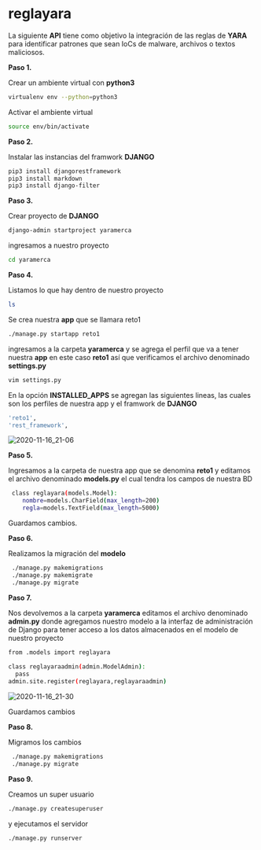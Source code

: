 # reglayara

La siguiente **API** tiene como objetivo la integración de las reglas de **YARA** para identificar patrones que sean IoCs de malware, archivos o textos maliciosos.

**Paso 1.**

Crear un ambiente virtual con **python3**
```sh
virtualenv env --python=python3 
```

Activar el ambiente virtual
```sh
source env/bin/activate
```

**Paso 2.**

Instalar las instancias del framwork **DJANGO**

```sh
pip3 install djangorestframework
pip3 install markdown 
pip3 install django-filter
```

**Paso 3.**

Crear proyecto de **DJANGO**

```sh
django-admin startproject yaramerca
```

ingresamos a nuestro proyecto

```sh
cd yaramerca
```

**Paso 4.**

Listamos lo que hay dentro de nuestro proyecto

```sh
ls
```
Se crea nuestra **app** que se llamara reto1

```sh
./manage.py startapp reto1
```

ingresamos a la carpeta **yaramerca** y se agrega el perfil que va a tener nuestra **app** en este caso **reto1** así que verificamos el archivo denominado **settings.py**

```sh
vim settings.py
```
En la opción **INSTALLED_APPS** se agregan las siguientes lineas, las cuales son los perfiles de nuestra app y el framwork de **DJANGO**

```sh
'reto1',                                                                
'rest_framework', 
```
![2020-11-16_21-06](https://user-images.githubusercontent.com/42874558/99337464-4da3b080-2850-11eb-826e-c21ae7decbb9.png)


**Paso 5.**

Ingresamos a la carpeta de nuestra app que se denomina **reto1** y editamos el archivo denominado **models.py** el cual tendra los campos de nuestra BD

```sh
 class reglayara(models.Model):                                              
    nombre=models.CharField(max_length=200)                                 
    regla=models.TextField(max_length=5000)  
```
Guardamos cambios.

**Paso 6.**

Realizamos la migración del **modelo** 

```sh
 ./manage.py makemigrations 
 ./manage.py makemigrate
 ./manage.py migrate
```

**Paso 7.**

Nos devolvemos  a la carpeta **yaramerca** editamos el archivo denominado **admin.py** donde agregamos nuestro modelo a la interfaz de administración de Django para tener acceso a los datos almacenados en el modelo de nuestro proyecto


```sh
from .models import reglayara                                             
                                               
class reglayaraadmin(admin.ModelAdmin):                                     
  pass                                                                    
admin.site.register(reglayara,reglayaraadmin) 
```
![2020-11-16_21-30](https://user-images.githubusercontent.com/42874558/99338871-0d91fd00-2853-11eb-967b-ccec9e4c9b54.png)

Guardamos cambios

**Paso 8.**

Migramos los cambios 

```sh
 ./manage.py makemigrations 
 ./manage.py migrate
```

**Paso 9.**

Creamos un super usuario

```sh
./manage.py createsuperuser
```

y ejecutamos el servidor

```sh
./manage.py runserver
```



